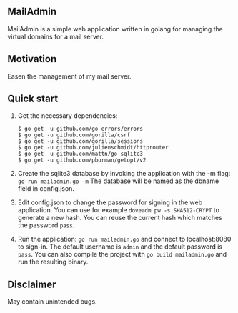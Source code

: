## MailAdmin

MailAdmin is a simple web application written in golang for managing
the virtual domains for a mail server.

## Motivation

Easen the management of my mail server.

## Quick start

1. Get the necessary dependencies:

   ```
   $ go get -u github.com/go-errors/errors
   $ go get -u github.com/gorilla/csrf
   $ go get -u github.com/gorilla/sessions
   $ go get -u github.com/julienschmidt/httprouter
   $ go get -u github.com/mattn/go-sqlite3
   $ go get -u github.com/pborman/getopt/v2
   ```

2. Create the sqlite3 database by invoking the application with the -m
   flag: ```go run mailadmin.go -m``` The database will be named as
   the dbname field in config.json.

3. Edit config.json to change the password for signing in the web
   application. You can use for example ```doveadm pw -s
   SHA512-CRYPT``` to generate a new hash. You can reuse the current
   hash which matches the password ```pass```.

4. Run the application: ```go run mailadmin.go``` and connect to
   localhost:8080 to sign-in. The default username is ```admin``` and
   the default password is ```pass```. You can also compile the
   project with ```go build mailadmin.go``` and run the resulting
   binary.

## Disclaimer

May contain unintended bugs.
